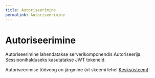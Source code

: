 ```yaml
---
title: Autoriseerimine
permalink: Autoriseerimine
---
```


# Autoriseerimine

Autoriseerimine lahendatakse serverikomponendis Autoriseerija. Sessioonihalduseks kasutatakse JWT tokeneid.

Autoriseerimise töövoog on järgmine (vt skeemi lehel [Kesksüsteem](Kesksüsteem)):